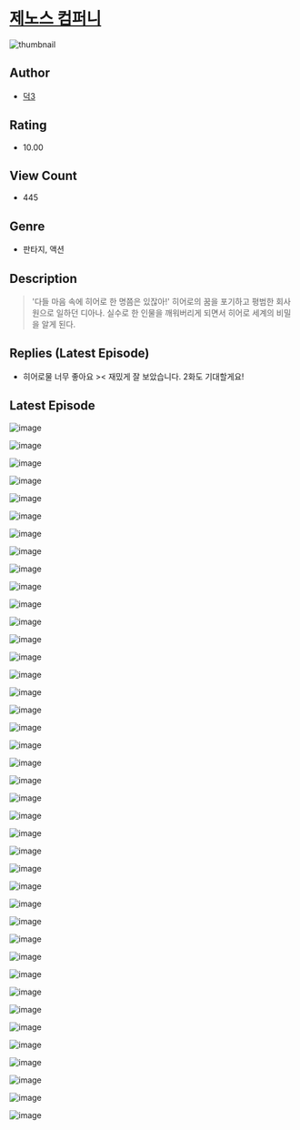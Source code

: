 # [제노스 컴퍼니](https://comic.naver.com/bestChallenge/list?titleId=809928)
![thumbnail](https://image-comic.pstatic.net/user_contents_data/challenge_comic/2023/05/23/245163/upload_3487585132527182438_480x623.jpeg)

## Author
- [덕3](https://comic.naver.com/artistTitle?id=245163)

## Rating
- 10.00

## View Count
- 445

## Genre
- 판타지, 액션

## Description
> '다들 마음 속에 히어로 한 명쯤은 있잖아!' 히어로의 꿈을 포기하고 평범한 회사원으로 일하던 디아나. 실수로 한 인물을 깨워버리게 되면서 히어로 세계의 비밀을 알게 된다.

## Replies (Latest Episode)
- 히어로물 너무 좋아요 >< 재밌게 잘 보았습니다. 2화도 기대할게요!

## Latest Episode
![image](https://image-comic.pstatic.net/user_contents_data/challenge_comic/2023/05/23/245163/upload_3690529904945150305.jpeg)

![image](https://image-comic.pstatic.net/user_contents_data/challenge_comic/2023/05/23/245163/upload_7161629620660417379.jpeg)

![image](https://image-comic.pstatic.net/user_contents_data/challenge_comic/2023/05/23/245163/upload_7220738261993994553.jpeg)

![image](https://image-comic.pstatic.net/user_contents_data/challenge_comic/2023/05/23/245163/upload_7221016434962347576.jpeg)

![image](https://image-comic.pstatic.net/user_contents_data/challenge_comic/2023/05/23/245163/upload_7003487976539896162.jpeg)

![image](https://image-comic.pstatic.net/user_contents_data/challenge_comic/2023/05/23/245163/upload_7363774834279658290.jpeg)

![image](https://image-comic.pstatic.net/user_contents_data/challenge_comic/2023/05/23/245163/upload_3847874210871665765.jpeg)

![image](https://image-comic.pstatic.net/user_contents_data/challenge_comic/2023/05/23/245163/upload_7365137124924864356.jpeg)

![image](https://image-comic.pstatic.net/user_contents_data/challenge_comic/2023/05/23/245163/upload_3762254334158516531.jpeg)

![image](https://image-comic.pstatic.net/user_contents_data/challenge_comic/2023/05/23/245163/upload_3618142441047156275.jpeg)

![image](https://image-comic.pstatic.net/user_contents_data/challenge_comic/2023/05/23/245163/upload_3761408826846621796.jpeg)

![image](https://image-comic.pstatic.net/user_contents_data/challenge_comic/2023/05/23/245163/upload_4050480131912053349.jpeg)

![image](https://image-comic.pstatic.net/user_contents_data/challenge_comic/2023/05/23/245163/upload_3905295111200978227.jpeg)

![image](https://image-comic.pstatic.net/user_contents_data/challenge_comic/2023/05/23/245163/upload_7364850152410001457.jpeg)

![image](https://image-comic.pstatic.net/user_contents_data/challenge_comic/2023/05/23/245163/upload_3919651632093673267.jpeg)

![image](https://image-comic.pstatic.net/user_contents_data/challenge_comic/2023/05/23/245163/upload_3907216164105893474.jpeg)

![image](https://image-comic.pstatic.net/user_contents_data/challenge_comic/2023/05/23/245163/upload_7219377101780575541.jpeg)

![image](https://image-comic.pstatic.net/user_contents_data/challenge_comic/2023/05/23/245163/upload_4122593801727390263.jpeg)

![image](https://image-comic.pstatic.net/user_contents_data/challenge_comic/2023/05/23/245163/upload_3978477517697266481.jpeg)

![image](https://image-comic.pstatic.net/user_contents_data/challenge_comic/2023/05/23/245163/upload_7017224157371064630.jpeg)

![image](https://image-comic.pstatic.net/user_contents_data/challenge_comic/2023/05/23/245163/upload_7364567585753490996.jpeg)

![image](https://image-comic.pstatic.net/user_contents_data/challenge_comic/2023/05/23/245163/upload_7077742591469696358.jpeg)

![image](https://image-comic.pstatic.net/user_contents_data/challenge_comic/2023/05/23/245163/upload_3905518285419133234.jpeg)

![image](https://image-comic.pstatic.net/user_contents_data/challenge_comic/2023/05/23/245163/upload_3617010866764014689.jpeg)

![image](https://image-comic.pstatic.net/user_contents_data/challenge_comic/2023/05/23/245163/upload_3618751591205845046.jpeg)

![image](https://image-comic.pstatic.net/user_contents_data/challenge_comic/2023/05/23/245163/upload_3978757893178865208.jpeg)

![image](https://image-comic.pstatic.net/user_contents_data/challenge_comic/2023/05/23/245163/upload_7221299022302491957.jpeg)

![image](https://image-comic.pstatic.net/user_contents_data/challenge_comic/2023/05/23/245163/upload_7234013769766023478.jpeg)

![image](https://image-comic.pstatic.net/user_contents_data/challenge_comic/2023/05/23/245163/upload_7363443871988212531.jpeg)

![image](https://image-comic.pstatic.net/user_contents_data/challenge_comic/2023/05/23/245163/upload_4063480762378314551.jpeg)

![image](https://image-comic.pstatic.net/user_contents_data/challenge_comic/2023/05/23/245163/upload_3906930080629667890.jpeg)

![image](https://image-comic.pstatic.net/user_contents_data/challenge_comic/2023/05/23/245163/upload_3761462510448162661.jpeg)

![image](https://image-comic.pstatic.net/user_contents_data/challenge_comic/2023/05/23/245163/upload_3487584243455124532.jpeg)

![image](https://image-comic.pstatic.net/user_contents_data/challenge_comic/2023/05/23/245163/upload_3486459246263232052.jpeg)

![image](https://image-comic.pstatic.net/user_contents_data/challenge_comic/2023/05/23/245163/upload_3762816188881844536.jpeg)

![image](https://image-comic.pstatic.net/user_contents_data/challenge_comic/2023/05/23/245163/upload_4121974973545329205.jpeg)

![image](https://image-comic.pstatic.net/user_contents_data/challenge_comic/2023/05/23/245163/upload_7219377285678510945.jpeg)

![image](https://image-comic.pstatic.net/user_contents_data/challenge_comic/2023/05/23/245163/upload_7076056825516615219.jpeg)

![image](https://image-comic.pstatic.net/user_contents_data/challenge_comic/2023/05/23/245163/upload_7161115268292360503.jpeg)

![image](https://image-comic.pstatic.net/user_contents_data/challenge_comic/2023/05/23/245163/upload_4135773616840258150.jpeg)
